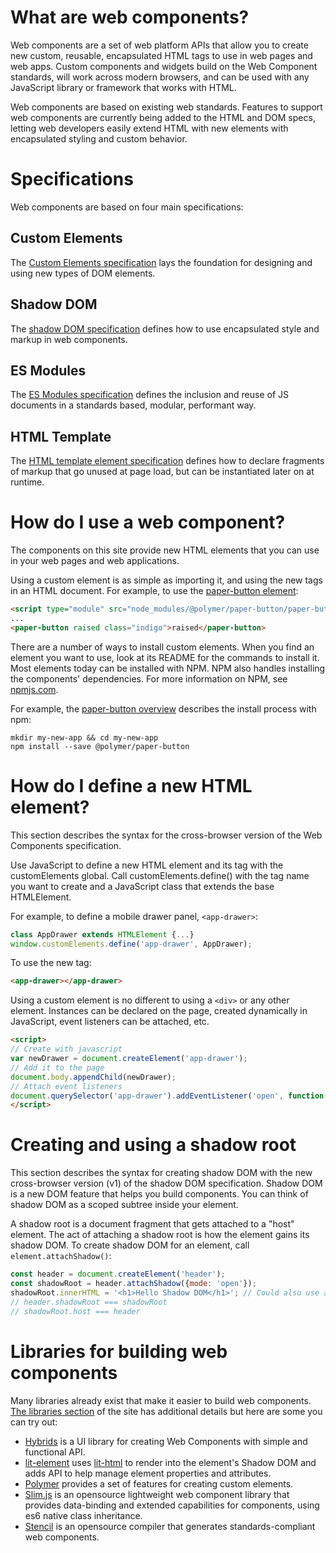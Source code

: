 # What are web components?
Web components are a set of web platform APIs that allow you to create new custom, reusable, encapsulated HTML tags to use in web pages and web apps. Custom components and widgets build on the Web Component standards, will work across modern browsers, and can be used with any JavaScript library or framework that works with HTML.

Web components are based on existing web standards. Features to support web components are currently being added to the HTML and DOM specs, letting web developers easily extend HTML with new elements with encapsulated styling and custom behavior.

# Specifications
Web components are based on four main specifications:

## Custom Elements
The [Custom Elements specification](https://wicg.github.io/webcomponents/spec/custom/) lays the foundation for designing and using new types of DOM elements.

## Shadow DOM
The [shadow DOM specification](https://wicg.github.io/webcomponents/spec/shadow/) defines how to use encapsulated style and markup in web components.

## ES Modules
The [ES Modules specification](https://html.spec.whatwg.org/multipage/webappapis.html#integration-with-the-javascript-module-system) defines the inclusion and reuse of JS documents in a standards based, modular, performant way.

## HTML Template
The [HTML template element specification](https://html.spec.whatwg.org/multipage/scripting.html#the-template-element/) defines how to declare fragments of markup that go unused at page load, but can be instantiated later on at runtime.

# How do I use a web component?
The components on this site provide new HTML elements that you can use in your web pages and web applications.

Using a custom element is as simple as importing it, and using the new tags in an HTML document. For example, to use the [paper-button element](https://www.webcomponents.org/element/@polymer/paper-button):

```html
<script type="module" src="node_modules/@polymer/paper-button/paper-button.js"></script>
...
<paper-button raised class="indigo">raised</paper-button>
```

There are a number of ways to install custom elements. When you find an element you want to use, look at its README for the commands to install it. Most elements today can be installed with NPM. NPM also handles installing the components' dependencies. For more information on NPM, see [npmjs.com](https://www.npmjs.com/).

For example, the [paper-button overview](https://www.webcomponents.org/element/@polymer/paper-button) describes the install process with npm:
```
mkdir my-new-app && cd my-new-app
npm install --save @polymer/paper-button
```

# How do I define a new HTML element?
This section describes the syntax for the cross-browser version of the Web Components specification.

Use JavaScript to define a new HTML element and its tag with the customElements global. Call customElements.define() with the tag name you want to create and a JavaScript class that extends the base HTMLElement.

For example, to define a mobile drawer panel, `<app-drawer>`:
```js
class AppDrawer extends HTMLElement {...}
window.customElements.define('app-drawer', AppDrawer);
```
To use the new tag:
```html
<app-drawer></app-drawer>
```

Using a custom element is no different to using a `<div>` or any other element. Instances can be declared on the page, created dynamically in JavaScript, event listeners can be attached, etc.

```html
<script>
// Create with javascript
var newDrawer = document.createElement('app-drawer');
// Add it to the page
document.body.appendChild(newDrawer);
// Attach event listeners
document.querySelector('app-drawer').addEventListener('open', function() {...});
</script>
```

# Creating and using a shadow root
This section describes the syntax for creating shadow DOM with the new cross-browser version (v1) of the shadow DOM specification.
Shadow DOM is a new DOM feature that helps you build components. You can think of shadow DOM as a scoped subtree inside your element.

A shadow root is a document fragment that gets attached to a "host" element. The act of attaching a shadow root is how the element gains its shadow DOM. To create shadow DOM for an element, call `element.attachShadow()`:
```js
const header = document.createElement('header');
const shadowRoot = header.attachShadow({mode: 'open'});
shadowRoot.innerHTML = '<h1>Hello Shadow DOM</h1>'; // Could also use appendChild().
// header.shadowRoot === shadowRoot
// shadowRoot.host === header
```
# Libraries for building web components
Many libraries already exist that make it easier to build web components. [The libraries section](https://www.webcomponents.org/libraries) of the site has additional details but here are some you can try out:
 * [Hybrids](https://github.com/hybridsjs/hybrids) is a UI library for creating Web Components with simple and functional API.
 * [lit-element](https://github.com/lit/lit/tree/main/packages/lit-element) uses [lit-html](https://github.com/lit/lit/tree/main/packages/lit-html) to render into the element's Shadow DOM and adds API to help manage element properties and attributes.
 * [Polymer](https://www.polymer-project.org) provides a set of features for creating custom elements.
 * [Slim.js](http://slimjs.com) is an opensource lightweight web component library that provides data-binding and extended capabilities for components, using es6 native class inheritance.
 * [Stencil](https://stenciljs.com/) is an opensource compiler that generates standards-compliant web components.
